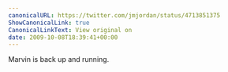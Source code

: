 ```yaml
---
canonicalURL: https://twitter.com/jmjordan/status/4713851375
ShowCanonicalLink: true
CanonicalLinkText: View original on
date: 2009-10-08T18:39:41+00:00
---
```

Marvin is back up and running.